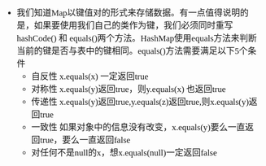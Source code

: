 <span  style="font-family: Simsun,serif; font-size: 17px; ">

- 我们知道Map以键值对的形式来存储数据。有一点值得说明的是，如果要使用我们自己的类作为键，我们必须同时重写hashCode() 和 equals()两个方法。HashMap使用equals方法来判断当前的键是否与表中的键相同。equals()方法需要满足以下5个条件
  - 自反性 x.equals(x) 一定返回true
  - 对称性 x.equals(y)返回true，则y.equals(x) 也返回true
  - 传递性 x.equals(y)返回true,y.equals(z)返回true,则x.equals(y)返回true
  - 一致性 如果对象中的信息没有改变，x.equals(y)要么一直返回true，要么一直返回false
  - 对任何不是null的x，想x.equals(null)一定返回false

</span>